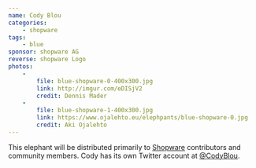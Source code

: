 ```yaml
---
name: Cody Blou
categories:
    - shopware
tags:
    - blue
sponsor: shopware AG
reverse: shopware Logo
photos:
    -
        file: blue-shopware-0-400x300.jpg
        link: http://imgur.com/eDISjV2
        credit: Dennis Mader
    -
        file: blue-shopware-1-400x300.jpg
        link: https://www.ojalehto.eu/elephpants/blue-shopware-0.jpg
        credit: Aki Ojalehto
---
```

This elephant will be distributed primarily to [Shopware](https://github.com/shopware/shopware) contributors and community members.
Cody has its own Twitter account at [@CodyBlou](https://twitter.com/CodyBlou).
